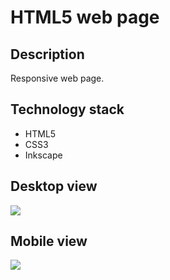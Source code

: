 # HTML5 web page 

## Description
Responsive web page.

## Technology stack
- HTML5
- CSS3
- Inkscape

## Desktop view
![](images/Webpage.gif)

## Mobile view
![](images/Webpage_mobil.gif)
